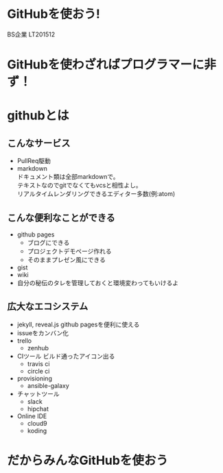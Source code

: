 # GitHubを使おう!

BS企業 LT201512  

# GitHubを使わざればプログラマーに非ず！

# githubとは

## こんなサービス

- PullReq駆動
- markdown  
  ドキュメント類は全部markdownで。  
  テキストなのでgitでなくてもvcsと相性よし。  
  リアルタイムレンダリングできるエディター多数(例:atom)  

## こんな便利なことができる

- github pages
  - ブログにできる
  - プロジェクトデモページ作れる
  - そのままプレゼン風にできる
- gist
- wiki
- 自分の秘伝のタレを管理しておくと環境変わってもいけるよ

## 広大なエコシステム

- jekyll, reveal.js github pagesを便利に使える
- issueをカンバン化
- trello
  - zenhub
- CIツール
    ビルド通ったアイコン出る
  - travis ci
  - circle ci
- provisioning
  - ansible-galaxy
- チャットツール
  - slack
  - hipchat
- Online IDE
  - cloud9
  - koding

# だからみんなGitHubを使おう
